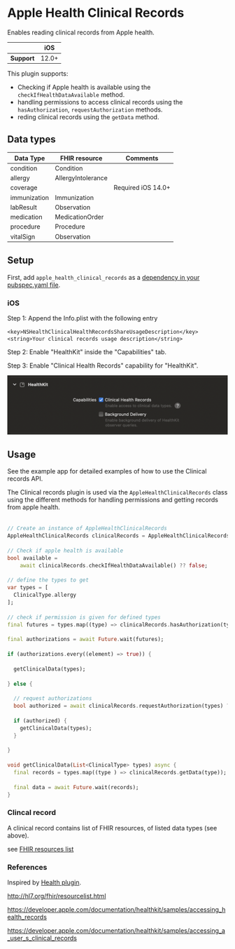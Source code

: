 # Apple Health Clinical Records

Enables reading clinical records from Apple health.

|             | iOS   |
|-------------|-------|
| **Support** | 12.0+ |


This plugin supports:

- Checking if Apple health is available using the `checkIfHealthDataAvailable` method.
- handling permissions to access clinical records using the `hasAuthorization`, `requestAuthorization` methods.
- reding clinical records using the `getData` method.

## Data types

| **Data Type** | **FHIR resource**   | **Comments**       |
|---------------|---------------------|--------------------|
| condition     | Condition           |                    |
| allergy       | AllergyIntolerance  |                    |
| coverage      |                     | Required iOS 14.0+ |
| immunization  | Immunization        |                    |
| labResult     | Observation         |                    |
| medication    | MedicationOrder     |                    |
| procedure     | Procedure           |                    |
| vitalSign     | Observation         |                    |


## Setup

First, add `apple_health_clinical_records` as a [dependency in your pubspec.yaml file](https://flutter.dev/using-packages/).

### iOS

Step 1: Append the Info.plist with the following entry

```
<key>NSHealthClinicalHealthRecordsShareUsageDescription</key>
<string>Your clinical records usage description</string>
```

Step 2: Enable "HealthKit" inside the "Capabilities" tab.

Step 3: Enable "Clinical Health Records" capability for "HealthKit".

![Clinical Health Records in HealthKit](./resources/clinical_records.png)

## Usage

See the example app for detailed examples of how to use the Clinical records API.

The Clinical records plugin is used via the `AppleHealthClinicalRecords` class using the different methods for handling permissions and getting 
records from apple health.

```dart

// Create an instance of AppleHealthClinicalRecords
AppleHealthClinicalRecords clinicalRecords = AppleHealthClinicalRecords();

// Check if apple health is available
bool available =
    await clinicalRecords.checkIfHealthDataAvailable() ?? false;

// define the types to get
var types = [
  ClinicalType.allergy
];

// check if permission is given for defined types
final futures = types.map((type) => clinicalRecords.hasAuthorization(type));

final authorizations = await Future.wait(futures);

if (authorizations.every((element) => true)) {
  
  getClinicalData(types);
  
} else {
  
  // request authorizations
  bool authorized = await clinicalRecords.requestAuthorization(types) ?? false;
  
  if (authorized) {
    getClinicalData(types);
  }
  
}

void getClinicalData(List<ClinicalType> types) async {
  final records = types.map((type ) => clinicalRecords.getData(type));

  final data = await Future.wait(records);
}

```

### Clincal record

A clinical record contains list of FHIR resources, of listed data types (see above).

see [FHIR resources list](http://hl7.org/fhir/resourcelist.html)

### References

Inspired by [Health plugin](https://pub.dev/packages/health).

http://hl7.org/fhir/resourcelist.html

https://developer.apple.com/documentation/healthkit/samples/accessing_health_records

https://developer.apple.com/documentation/healthkit/samples/accessing_a_user_s_clinical_records

